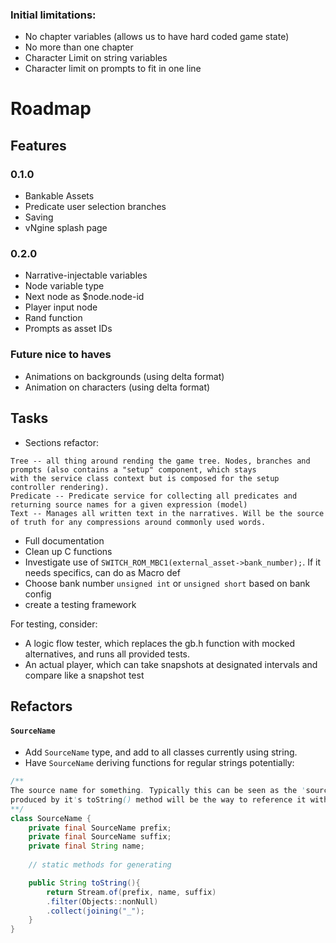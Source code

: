 ### Initial limitations:
- No chapter variables (allows us to have hard coded game state)
- No more than one chapter
- Character Limit on string variables
- Character limit on prompts to fit in one line


# Roadmap

## Features
### 0.1.0
- Bankable Assets
- Predicate user selection branches
- Saving
- vNgine splash page
### 0.2.0
- Narrative-injectable variables
- Node variable type
- Next node as $node.node-id
- Player input node
- Rand function
- Prompts as asset IDs


### Future nice to haves
- Animations on backgrounds (using delta format)
- Animation on characters (using delta format)

## Tasks
- Sections refactor:
```
Tree -- all thing around rending the game tree. Nodes, branches and prompts (also contains a "setup" component, which stays
with the service class context but is composed for the setup controller rendering).
Predicate -- Predicate service for collecting all predicates and returning source names for a given expression (model)
Text -- Manages all written text in the narratives. Will be the source of truth for any compressions around commonly used words.

```
- Full documentation 
- Clean up C functions
- Investigate use of `SWITCH_ROM_MBC1(external_asset->bank_number);`. If it needs specifics, can do as Macro def
- Choose bank number `unsigned int` or `unsigned short` based on bank config
- create a testing framework

For testing, consider:
- A logic flow tester, which replaces the gb.h function with mocked alternatives, and runs all provided tests.
- An actual player, which can take snapshots at designated intervals and compare like a snapshot test
## Refactors
#### `SourceName`
- Add `SourceName` type, and add to all classes currently using string.
- Have `SourceName` deriving functions for regular strings
potentially:
```java
/**
The source name for something. Typically this can be seen as the 'source of truth' name, and whatever is 
produced by it's toString() method will be the way to reference it within C code.
**/
class SourceName {
    private final SourceName prefix;
    private final SourceName suffix;
    private final String name;
    
    // static methods for generating

    public String toString(){
        return Stream.of(prefix, name, suffix)
        .filter(Objects::nonNull)
        .collect(joining("_");
    }
}
```

